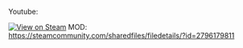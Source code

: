 Youtube:

[![View on Steam](https://steamcommunity.com/sharedfiles/filedetails/?id=2796179811)](https://steamcommunity.com/sharedfiles/filedetails/?id=2796179811)
MOD: https://steamcommunity.com/sharedfiles/filedetails/?id=2796179811
